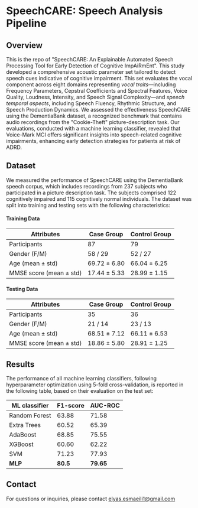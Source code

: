 # SpeechCARE: Speech Analysis Pipeline

## Overview
This is the repo of "SpeechCARE: An Explainable Automated Speech Processing Tool for Early Detection of Cognitive ImpAiRmEnt".
This study developed a comprehensive acoustic parameter set tailored to detect speech cues indicative of cognitive impairment. This set evaluates the vocal component across eight domains representing *vocal traits*—including Frequency Parameters, Cepstral Coefficients and Spectral Features, Voice Quality, Loudness, Intensity, and Speech Signal Complexity—and *speech temporal aspects*, including Speech Fluency, Rhythmic Structure, and Speech Production Dynamics. We assessed the effectiveness SpeechCARE using the DementiaBank dataset, a recognized benchmark that contains audio recordings from the "Cookie-Theft" picture-description task. Our evaluations, conducted with a machine learning classifier, revealed that Voice-Mark MCI offers significant insights into speech-related cognitive impairments, enhancing early detection strategies for patients at risk of ADRD.


## Dataset

We measured the performance of SpeechCARE using the DementiaBank speech corpus, which includes recordings from 237 subjects who participated in a picture description task. The subjects comprised 122 cognitively impaired and 115 cognitively normal individuals. The dataset was split into training and testing sets with the following characteristics:

#### Training Data

| Attributes                        | Case Group     | Control Group    |
|-----------------------------------|----------------|------------------|
| Participants                      | 87             | 79               |
| Gender (F/M)                      | 58 / 29        | 52 / 27          |
| Age (mean ± std)                  | 69.72 ± 6.80   | 66.04 ± 6.25     |
| MMSE score (mean ± std)           | 17.44 ± 5.33   | 28.99 ± 1.15     |

#### Testing Data

| Attributes                        | Case Group     | Control Group    |
|-----------------------------------|----------------|------------------|
| Participants                      | 35             | 36               |
| Gender (F/M)                      | 21 / 14        | 23 / 13          |
| Age (mean ± std)                  | 68.51 ± 7.12   | 66.11 ± 6.53     |
| MMSE score (mean ± std)           | 18.86 ± 5.80   | 28.91 ± 1.25     |


## Results
The performance of all machine learning classifiers, following hyperparameter optimization using 5-fold cross-validation, is reported in the following table, based on their evaluation on the test set:

ML classifier          |	F1-score      | 	AUC-ROC |
|----------------------|----------------|-----------|
|Random Forest          |	63.88        	|71.58      |
|Extra Trees	|60.52	|65.39 |
|AdaBoost	| 68.85 |	75.55 |
|XGBoost	| 60.60	| 62.22 |
|SVM	| 71.23	| 77.93 |
|**MLP**	| **80.5**	| **79.65** |


## Contact

For questions or inquiries, please contact elyas.esmaeili1@gmail.com
